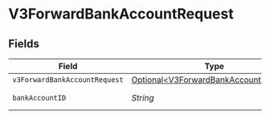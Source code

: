 # V3ForwardBankAccountRequest


## Fields

| Field                                                                                        | Type                                                                                         | Required                                                                                     | Description                                                                                  |
| -------------------------------------------------------------------------------------------- | -------------------------------------------------------------------------------------------- | -------------------------------------------------------------------------------------------- | -------------------------------------------------------------------------------------------- |
| `v3ForwardBankAccountRequest`                                                                | [Optional\<V3ForwardBankAccountRequest>](../../models/shared/V3ForwardBankAccountRequest.md) | :heavy_minus_sign:                                                                           | N/A                                                                                          |
| `bankAccountID`                                                                              | *String*                                                                                     | :heavy_check_mark:                                                                           | The bank account ID                                                                          |